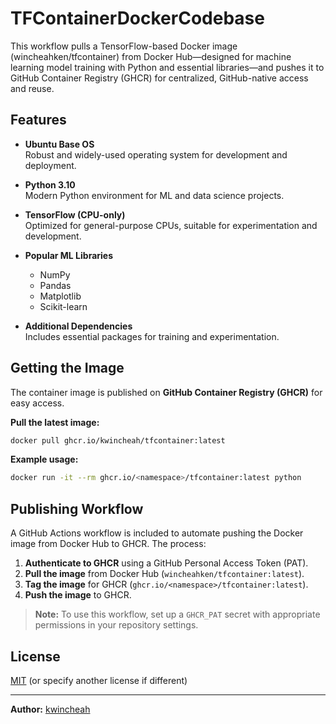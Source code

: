 # TFContainerDockerCodebase

This workflow pulls a TensorFlow-based Docker image (wincheahken/tfcontainer) from Docker Hub—designed for machine learning model training with Python and essential libraries—and pushes it to GitHub Container Registry (GHCR) for centralized, GitHub-native access and reuse.

## Features

- **Ubuntu Base OS**  
  Robust and widely-used operating system for development and deployment.

- **Python 3.10**  
  Modern Python environment for ML and data science projects.

- **TensorFlow (CPU-only)**  
  Optimized for general-purpose CPUs, suitable for experimentation and development.

- **Popular ML Libraries**  
  - NumPy
  - Pandas
  - Matplotlib
  - Scikit-learn
  
- **Additional Dependencies**  
  Includes essential packages for training and experimentation.

## Getting the Image

The container image is published on **GitHub Container Registry (GHCR)** for easy access.

**Pull the latest image:**
```sh
docker pull ghcr.io/kwincheah/tfcontainer:latest
```

**Example usage:**
```sh
docker run -it --rm ghcr.io/<namespace>/tfcontainer:latest python
```

## Publishing Workflow

A GitHub Actions workflow is included to automate pushing the Docker image from Docker Hub to GHCR. The process:

1. **Authenticate to GHCR** using a GitHub Personal Access Token (PAT).
2. **Pull the image** from Docker Hub (`wincheahken/tfcontainer:latest`).
3. **Tag the image** for GHCR (`ghcr.io/<namespace>/tfcontainer:latest`).
4. **Push the image** to GHCR.

> **Note:** To use this workflow, set up a `GHCR_PAT` secret with appropriate permissions in your repository settings.

## License

[MIT](LICENSE) (or specify another license if different)

---

**Author:** [kwincheah](https://github.com/kwincheah)
